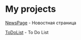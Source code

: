 

# My projects


[NewsPage](https://greykkara.github.io/greykkara.github.io/NewsPage/) - Новостная страница


[ToDoList](https://greykkara.github.io/greykkara.github.io/MyToDoList/) - To Do List
